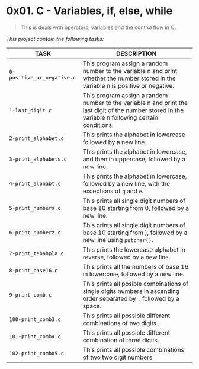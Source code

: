 # 0x01. C - Variables, if, else, while
> This is deals with operators, variables and the control flow in C.

*This project contain the following tasks:*

TASK | DESCRIPTION
--- | ---
`0-positive_or_negative.c` | This program assign a random number to the variable n and print whether the number stored in the variable n is positive or negative.
`1-last_digit.c` | This program assign a random number to the variable n and print the last digit of the number stored in the variable n following certain conditions.
`2-print_alphabet.c` | This prints the alphabet in lowercase followed by a new line.
`3-print_alphabets.c` | This prints the alphabet in lowercase, and then in uppercase, followed by a new line.
`4-print_alphabt.c` | This prints the alphabet in lowercase, followed by a new line, with the exceptions of `q` and `e`.
`5-print_numbers.c` | This prints all single digit numbers of base 10 starting from 0, followed by a new line.
`6-print_numberz.c` | This prints all single digit numbers of base 10 starting from ), followed by a new line using `putchar()`.
`7-print_tebahpla.c` | This prints the lowercase alphabet in reverse, followed by a new line.
`8-print_base16.c` | This prints all the numbers of base 16 in lowercase, followed by a new line.
`9-print_comb.c` | This prints all posible combinations of single digits numbers in ascending order separated by `,` followed by a space.
`100-print_comb3.c` | This prints all possible different combinations of two digits.
`101-print_comb4.c` | This prints all possible different combination of three digits.
`102-print_combo5.c` | This prints all possible combinations of two two digit numbers